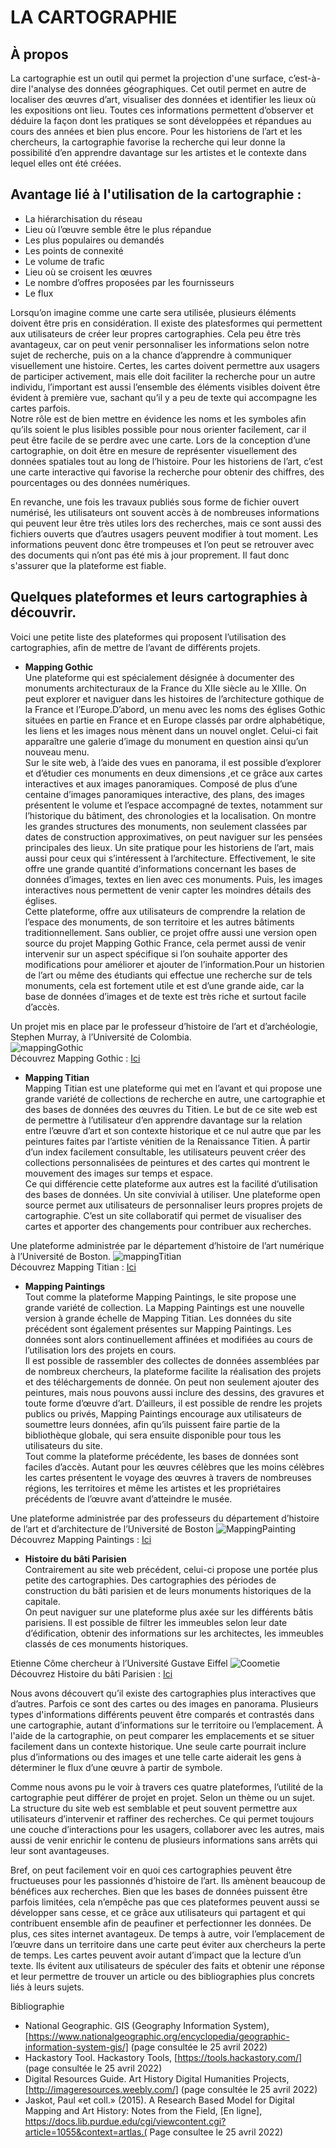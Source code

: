 # LA CARTOGRAPHIE  
  
## À propos
La cartographie est un outil qui permet la projection d'une surface, c’est-à-dire l'analyse des données géographiques. Cet outil permet en autre de localiser des œuvres d’art, visualiser des données et identifier les lieux où les expositions ont lieu. Toutes ces informations permettent d’observer et déduire la façon dont les pratiques se sont développées et répandues au cours des années et bien plus encore. Pour les historiens de l’art et les chercheurs, la cartographie favorise la recherche qui leur donne la possibilité d’en apprendre davantage sur les artistes et le contexte dans lequel elles ont été créées.


## Avantage lié à l'utilisation de la cartographie :
- La hiérarchisation du réseau
- Lieu où l’œuvre semble être le plus répandue
- Les plus populaires ou demandés
-	Les points de connexité
- Le volume de trafic 
-	Lieu où se croisent les œuvres
-	Le nombre d’offres proposées par les fournisseurs
-	Le flux

Lorsqu’on imagine comme une carte sera utilisée, plusieurs éléments doivent être pris en considération. Il existe des platesformes qui permettent aux utilisateurs de créer leur propres cartographies. Cela peu être très avantageux, car on peut venir personnaliser les informations selon notre sujet de recherche, puis on a la chance d’apprendre à communiquer visuellement une histoire. Certes, les cartes doivent permettre aux usagers de participer activement, mais elle doit faciliter la recherche pour un autre individu, l’important est aussi l’ensemble des éléments visibles doivent être évident à première vue, sachant qu’il y a peu de texte qui accompagne les cartes parfois.  
Notre rôle est de bien mettre en évidence les noms et les symboles afin qu’ils soient le plus lisibles possible pour nous orienter facilement, car il peut être facile de se perdre avec une carte. Lors de la conception d’une cartographie, on doit être en mesure de représenter visuellement des données spatiales tout au long de l’histoire. Pour les historiens de l’art, c’est une carte interactive qui favorise la recherche pour obtenir des chiffres, des pourcentages ou des données numériques. 

En revanche, une fois les travaux publiés sous forme de fichier ouvert numérisé, les utilisateurs ont souvent accès à de nombreuses informations qui peuvent leur être très utiles lors des recherches, mais ce sont aussi des fichiers ouverts que d’autres usagers peuvent modifier à tout moment. Les informations peuvent donc être trompeuses et l’on peut se retrouver avec des documents qui n’ont pas été mis à jour proprement. Il faut donc s'assurer que la plateforme est fiable.


## Quelques plateformes et leurs cartographies à découvrir.
Voici une petite liste des plateformes qui proposent l’utilisation des cartographies, afin de mettre de l’avant de différents projets.

- __Mapping Gothic__      
Une plateforme qui est spécialement désignée à documenter des monuments architecturaux de la France du XIIe siècle au le XIIIe. On peut explorer et naviguer dans les histoires de l’architecture gothique de la France et l’Europe.D’abord, un menu avec les noms des églises Gothic situées en partie en France et en Europe classés par ordre alphabétique, les liens et les images nous mènent dans un nouvel onglet. Celui-ci fait apparaître une galerie d’image du monument en question ainsi qu’un nouveau menu.  
Sur le site web, à l’aide des vues en panorama, il est possible d’explorer et d’étudier ces monuments en deux dimensions ,et ce grâce aux cartes interactives et aux images panoramiques. Composé de plus d’une centaine d’images panoramiques interactive, des plans, des images présentent le volume et l’espace accompagné de textes, notamment sur l’historique du bâtiment, des chronologies et la localisation. On montre les grandes structures des monuments, non seulement classées par dates de construction approximatives, on peut naviguer sur les pensées principales des lieux. Un site pratique pour les historiens de l’art, mais aussi pour ceux qui s’intéressent à l’architecture. Effectivement, le site offre une grande quantité d’informations concernant les bases de données d’images, textes en lien avec ces monuments. Puis, les images interactives nous permettent de venir capter les moindres détails des églises.     
Cette plateforme, offre aux utilisateurs de comprendre la relation de l’espace des monuments, de son territoire et les autres bâtiments traditionnellement. Sans oublier, ce projet offre aussi une version open source du projet Mapping Gothic France, cela permet aussi de venir intervenir sur un aspect spécifique si l’on souhaite apporter des modifications pour améliorer et ajouter de l’information.Pour un historien de l’art ou même des étudiants qui effectue une recherche sur de tels monuments, cela est fortement utile et est d’une grande aide, car la base de données d’images et de texte est très riche et surtout facile d’accès.  

Un projet mis en place par le professeur d’histoire de l’art et d’archéologie, Stephen Murray, à l’Université de Colombia.  
![mappingGothic](http://imageresources.weebly.com/uploads/1/3/0/2/13020350/4079547_orig.jpg)  
Découvrez Mapping Gothic : [Ici](https://mcid.mcah.columbia.edu/art-atlas/mapping-gothic)  

- __Mapping Titian__    
Mapping Titian est une plateforme qui met en l’avant et qui propose une grande variété de collections de recherche en autre, une cartographie et des bases de données des œuvres du Titien. Le but de ce site web est de permettre à l’utilisateur d’en apprendre davantage sur la relation entre l’œuvre d’art et son contexte historique et ce nul autre que par les peintures faites par l’artiste vénitien de la Renaissance Titien. À partir d’un index facilement consultable, les utilisateurs peuvent créer des collections personnalisées de peintures et des cartes qui montrent le mouvement des images sur temps et espace.   
Ce qui différencie cette plateforme aux autres est la facilité d’utilisation des bases de données. Un site convivial à utiliser. Une plateforme open source permet aux utilisateurs de personnaliser leurs propres projets de cartographie. C’est un site collaboratif qui permet de visualiser des cartes et apporter des changements pour contribuer aux recherches.

Une plateforme administrée par le département d’histoire de l’art numérique à l’Université de Boston.
![mappingTitian](https://hcommons.org/app/uploads/sites/1001756/2020/06/Mapping-Titian-1024x560.png)  
Découvrez Mapping Titian : [Ici](www.mappingtitian.org/)  

- __Mapping Paintings__   
Tout comme la plateforme Mapping Paintings, le site propose une grande variété de collection. La Mapping Paintings est une nouvelle version à grande échelle de Mapping Titian. Les données du site précédent sont également présentes sur Mapping Paintings. Les données sont alors continuellement affinées et modifiées au cours de l’utilisation lors des projets en cours.   
Il est possible de rassembler des collectes de données assemblées par de nombreux chercheurs, la plateforme facilite la réalisation des projets et des téléchargements de donnée. On peut non seulement ajouter des peintures, mais nous pouvons aussi inclure des dessins, des gravures et toute forme d’œuvre d’art. D’ailleurs, il est possible de rendre les projets publics ou privés, Mapping Paintings encourage aux utilisateurs de soumettre leurs données, afin qu’ils puissent faire partie de la bibliothèque globale, qui sera ensuite disponible pour tous les utilisateurs du site.  
Tout comme la plateforme précédente, les bases de données sont faciles d’accès. Autant pour les œuvres célèbres que les moins célèbres les cartes présentent le voyage des œuvres à travers de nombreuses régions, les territoires et même les artistes et les propriétaires précédents de l’œuvre avant d’atteindre le musée.  

Une plateforme administrée par des professeurs du département d’histoire de l’art et d’architecture de l’Université de Boston
![MappingPainting](https://cdn.pastemagazine.com/www/articles/kahlo%20mapping%20main.jpg)  
Découvrez Mapping Paintings : [Ici](http://www.mappingpaintings.org/)  

- __Histoire du bâti Parisien__      
Contrairement au site web précédent, celui-ci propose une portée plus petite des cartographies. Des cartographies des périodes de construction du bâti parisien et de leurs monuments historiques de la capitale.   
On peut naviguer sur une plateforme plus axée sur les différents bâtis parisiens. Il est possible de filtrer les immeubles selon leur date d’édification, obtenir des informations sur les architectes, les immeubles classés de ces monuments historiques.  

Etienne Côme chercheur à l’Université Gustave Eiffel
![Coometie](https://static.data.gouv.fr/images/e4/bafd4e53c14e378b69a20ce41d23d0.png)  
Découvrez Histoire du bâti Parisien : [Ici](https://www.comeetie.fr/)    
  
Nous avons découvert qu’il existe des cartographies plus interactives que d’autres. Parfois ce sont des cartes ou des images en panorama. Plusieurs types d'informations différents peuvent être comparés et contrastés dans une cartographie, autant d’informations sur le territoire ou l’emplacement. À l'aide de la cartographie, on peut comparer les emplacements et se situer facilement dans un contexte historique. Une seule carte pourrait inclure plus d’informations ou des images et une telle carte aiderait les gens à déterminer le flux d’une œuvre à partir de symbole.

Comme nous avons pu le voir à travers ces quatre plateformes, l’utilité de la cartographie peut différer de projet en projet. Selon un thème ou un sujet. La structure du site web est semblable et peut souvent permettre aux utilisateurs d’intervenir et raffiner des recherches. Ce qui permet toujours une couche d’interactions pour les usagers, collaborer avec les autres, mais aussi de venir enrichir le contenu de plusieurs informations sans arrêts qui leur sont avantageuses.

Bref, on peut facilement voir en quoi ces cartographies peuvent être fructueuses pour les passionnés d’histoire de l’art. Ils amènent beaucoup de bénéfices aux recherches. Bien que les bases de données puissent être parfois limitées, cela n’empêche pas que ces plateformes peuvent aussi se développer sans cesse, et ce grâce aux utilisateurs qui partagent et qui contribuent ensemble afin de peaufiner et perfectionner les données. De plus, ces sites internet avantageux. De temps à autre, voir l’emplacement de l’œuvre dans un territoire dans une carte peut éviter aux chercheurs la perte de temps. Les cartes peuvent avoir autant d’impact que la lecture d’un texte. Ils évitent aux utilisateurs de spéculer des faits et obtenir une réponse et leur permettre de trouver un article ou des bibliographies plus concrets liés à leurs sujets.
  
  
Bibliographie
- National Geographic. GIS (Geography Information System), [https://www.nationalgeographic.org/encyclopedia/geographic-information-system-gis/] (page consultée le 25 avril 2022)
- Hackastory Tool. Hackastory Tools, [https://tools.hackastory.com/] (page consultée le 25 avril 2022)
- Digital Resources Guide. Art History Digital Humanities Projects, [http://imageresources.weebly.com/] (page consultée le 25 avril 2022)
- Jaskot, Paul «et coll.» (2015). A Research Based Model for Digital Mapping and Art History: 
Notes from the Field, [En ligne], https://docs.lib.purdue.edu/cgi/viewcontent.cgi?article=1055&context=artlas.( Page consultee le 25 avril 2022)

<!---
arianned/arianned is a ✨ special ✨ repository because its `README.md` (this file) appears on your GitHub profile.
You can click the Preview link to take a look at your changes.
--->
